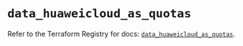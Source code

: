 # `data_huaweicloud_as_quotas`

Refer to the Terraform Registry for docs: [`data_huaweicloud_as_quotas`](https://registry.terraform.io/providers/huaweicloud/huaweicloud/1.71.1/docs/data-sources/as_quotas).

